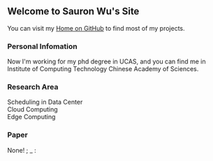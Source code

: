 ## Welcome to Sauron Wu's Site

You can visit my [Home on GitHub](https://github.com/wutianze) to find most of my projects.

### Personal Infomation

Now I'm working for my phd degree in UCAS, and you can find me in Institute of Computing Technology Chinese Academy of Sciences.

<!--
```markdown
Syntax highlighted code block

# Header 1
## Header 2
### Header 3

- Bulleted
- List

1. Numbered
2. List

**Bold** and _Italic_ and `Code` text

[Link](url) and ![Image](src)
```
-->

### Research Area

Scheduling in Data Center  
Cloud Computing  
Edge Computing

### Paper

None! ; _ :
